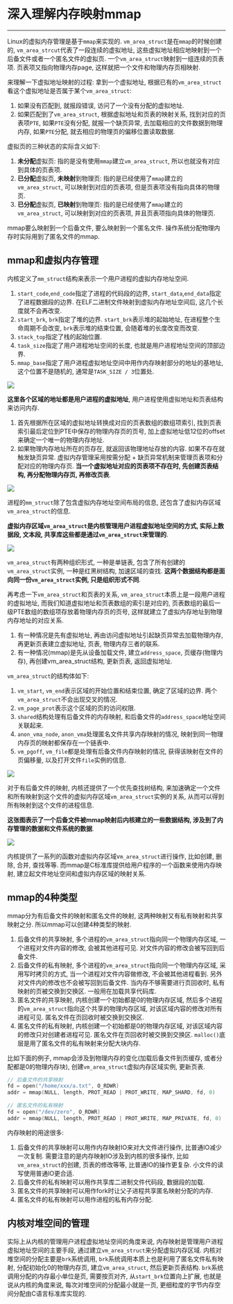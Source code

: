 # 深入理解内存映射mmap

---

Linux的虚拟内存管理是基于`mmap`来实现的. `vm_area_struct`是在`mmap`的时候创建的, `vm_area_strcut`代表了一段连续的虚拟地址, 这些虚拟地址相应地映射到一个后备文件或者一个匿名文件的虚拟页. 一个`vm_area_struct`映射到一组连续的页表项. 页表项又指向物理内存page, 这样就把一个文件和物理内存页相映射.

来理解一下虚拟地址映射的过程: 拿到一个虚拟地址, 根据已有的`vm_area_struct`看这个虚拟地址是否属于某个`vm_area_struct`:

1. 如果没有匹配到, 就报段错误, 访问了一个没有分配的虚拟地址.
2. 如果匹配到了`vm_area_struct`, 根据虚拟地址和页表的映射关系, 找到对应的页表项`PTE`, 如果`PTE`没有分配, 就报一个缺页异常, 去加载相应的文件数据到物理内存, 如果`PTE`分配, 就去相应的物理页的偏移位置读取数据.

虚拟页的三种状态的实际含义如下:

1. **未分配**虚拟页: 指的是没有使用`mmap`建立`vm_area_struct`, 所以也就没有对应到具体的页表项.
2. **已分配**虚拟页, **未映射**到物理页: 指的是已经使用了`mmap`建立的`vm_area_struct`, 可以映射到对应的页表项, 但是页表项没有指向具体的物理页.
3. **已分配**虚拟页, **已映射**到物理页: 指的是已经使用了`mmap`建立的`vm_area_struct`, 可以映射到对应的页表项, 并且页表项指向具体的物理页.

mmap要么映射到一个后备文件, 要么映射到一个匿名文件. 操作系统分配物理内存时实际用到了匿名文件的mmap.

## mmap和虚拟内存管理

内核定义了`mm_struct`结构来表示一个用户进程的虚拟内存地址空间.

1. `start_code`,`end_code`指定了进程的代码段的边界, `start_data`,`end_data`指定了进程数据段的边界. 在ELF二进制文件映射到虚拟内存地址空间后, 这几个长度就不会再改变.
2. `start_brk`, `brk`指定了堆的边界. `start_brk`表示堆的起始地址, 在进程整个生命周期不会改变, `brk`表示堆的结束位置, 会随着堆的长度改变而改变.
3. `stack_top`指定了栈的起始位置.
4. `task_size`指定了用户进程地址空间的长度, 也就是用户进程地址空间的顶部边界.
5. `mmap_base`指定了用户进程虚拟地址空间中用作内存映射部分的地址的基地址, 这个位置不是随机的, 通常是`TASK_SIZE / 3`位置处.

![](./img/81.png)

**这里各个区域的地址都是用户进程的虚拟地址**, 用户进程使用虚拟地址和页表结构来访问内存.

1. 首先根据所在区域的虚拟地址转换成对应的页表数组的数组项索引, 找到页表索引最后定位到PTE中保存的物理内存页的页号, 加上虚拟地址低12位的offset来确定一个唯一的物理内存地址.
2. 如果物理内存地址所在的页存在, 就返回该物理地址存放的内容. 如果不存在就触发缺页异常. 虚拟内存管理采用按需分配 + 缺页异常机制来管理页表项和分配对应的物理内存页. **当一个虚拟地址对应的页表项不存在时, 先创建页表结构, 再分配物理内存页, 再修改页表**.

![](./img/82.png)

进程的`mm_struct`除了包含虚拟内存地址空间布局的信息, 还包含了虚拟内存区域`vm_area_struct`的信息.

**虚拟内存区域`vm_area_struct`是内核管理用户进程虚拟地址空间的方式, 实际上数据段, 文本段, 共享库这些都是通过`vm_area_struct`来管理的**.

![](./img/83.png)

`vm_area_struct`有两种组织形式, 一种是单链表, 包含了所有创建的`vm_area_struct`实例, 一种是红黑树结构, 加速区域的查找. **这两个数据结构都是面向同一份`vm_area_struct`实例, 只是组织形式不同**.

再考虑一下`vm_area_struct`和页表的关系, `vm_area_struct`本质上是一段用户进程的虚拟地址, 而我们知道虚拟地址和页表数组的索引是对应的, 页表数组的最后一级PTE数组的数组项存放着物理内存页的页号, 这样就建立了虚拟内存地址到物理内存地址的对应关系.

1. 有一种情况是先有虚拟地址, 再由访问虚拟地址引起缺页异常去加载物理内存, 再更新页表建立虚拟地址, 页表, 物理内存三者的联系.
2. 有一种情况(mmap)是先从设备加载文件, 建立`address_space`, 页缓存(物理内存), 再创建vm_area_struct结构, 更新页表, 返回虚拟地址.

`vm_area_struct`的结构体如下:

1. `vm_start`, `vm_end`表示区域的开始位置和结束位置, 确定了区域的边界. 两个`vm_area_struct`不会出现交叉的情况.
2. `vm_page_prot`表示这个区域的页的访问权限.
3. `shared`结构处理有后备文件的内存映射, 和后备文件的`address_space`地址空间关联起来.
4. `anon_vma_node`, `anon_vma`处理匿名文件共享内存映射的情况, 映射到同一物理内存页的映射都保存在一个链表中.
5. `vm_pgoff`, `vm_file`都是处理有后备文件内存映射的情况, 获得该映射在文件的页偏移量, 以及打开文件`file`实例的信息.

![](./img/85.png)

对于有后备文件的映射, 内核还提供了一个优先查找树结构, 来加速确定一个文件和所有映射到这个文件的虚拟内存区域`vm_area_struct`实例的关系, 从而可以得到所有映射到这个文件的进程信息.

**这张图表示了一个后备文件被mmap映射后内核建立的一些数据结构, 涉及到了内存管理的数据和文件系统的数据**.

![](./img/86.png)

内核提供了一系列的函数对虚拟内存区域v`m_area_struct`进行操作, 比如创建, 删除, 合并, 查找等等. 而mmap是C标准库提供给用户程序的一个函数来使用内存映射, 建立起文件地址空间和虚拟内存区域的映射关系.

## mmap的4种类型

mmap分为有后备文件的映射和匿名文件的映射, 这两种映射又有私有映射和共享映射之分. 所以mmap可以创建4种类型的映射.

1. 后备文件的共享映射, 多个进程的`vm_area_struct`指向同一个物理内存区域, 一个进程对文件内容的修改, 会被其他进程可见. 对文件内容的修改会被写回到后备文件.
2. 后备文件的私有映射, 多个进程的`vm_area_struct`指向同一个物理内存区域, 采用写时拷贝的方式, 当一个进程对文件内容做修改, 不会被其他进程看到. 另外对文件内的修改也不会被写回到后备文件. 当内存不够需要进行页回收时, 私有映射的页被交换到交换区. 一般用在加载共享代码库.
3. 匿名文件的共享映射, 内核创建一个初始都是0的物理内存区域, 然后多个进程的`vm_area_struct`指向这个共享的物理内存区域, 对该区域内容的修改对所有进程可见. 匿名文件在页回收时被交换到交换区.
4. 匿名文件的私有映射, 内核创建一个初始都是0的物理内存区域, 对该区域内容的修改只对创建者进程可见. 匿名文件在页回收时被交换到交换区. `malloc()`底层是用了匿名文件的私有映射来分配大块内存.

比如下面的例子, mmap会涉及到物理内存的变化(加载后备文件到页缓存, 或者分配都是0的物理内存块), 创建`vm_area_struct`虚拟内存区域实例, 更新页表.

```c
// 后备文件的共享映射  
fd = open("/home/xxx/a.txt", O_RDWR)  
addr = mmap(NULL, length, PROT_READ | PROT_WRITE, MAP_SHARD, fd, 0)  
  
// 匿名文件的私有映射  
fd = open("/dev/zero", O_RDWR)  
addr = mmap(NULL, length, PROT_READ | PROT_WRITE, MAP_PRIVATE, fd, 0)  
```
 
内存映射的用途很多:
 
1. 后备文件的共享映射可以用作内存映射IO来对大文件进行操作, 比普通IO减少一次复制. 需要注意的是内存映射IO涉及到内核的很多操作, 比如`vm_area_struct`的创建, 页表的修改等等, 比普通IO的操作更复杂. 小文件的读写使用普通IO更合适.
2. 后备文件的私有映射可以用作共享库二进制文件代码段, 数据段的加载.
3. 匿名文件的共享映射可以用作fork时让父子进程共享匿名映射分配的内存.
4. 匿名文件的私有映射可以用作进程的私有内存分配.

## 内核对堆空间的管理
 
实际上从内核的管理用户进程虚拟地址空间的角度来说, 内存映射是管理用户进程虚拟地址空间的主要手段, 通过建立`vm_area_struct`来分配虚拟内存区域. 内核对堆空间的分配主要是`brk`系统调用, `brk`系统调用本质上也是利用了匿名文件私有映射, 分配初始化0的物理内存页, 建立`vm_area_struct`, 然后更新页表结构. `brk`系统调用分配的内存最小单位是页, 需要按页对齐, 从`start_brk`位置向上扩展, 也就是说从内核的角度来说, 每次对堆空间的分配最小就是一页, 更细粒度的字节内存空间分配由C语言标准库实现的.